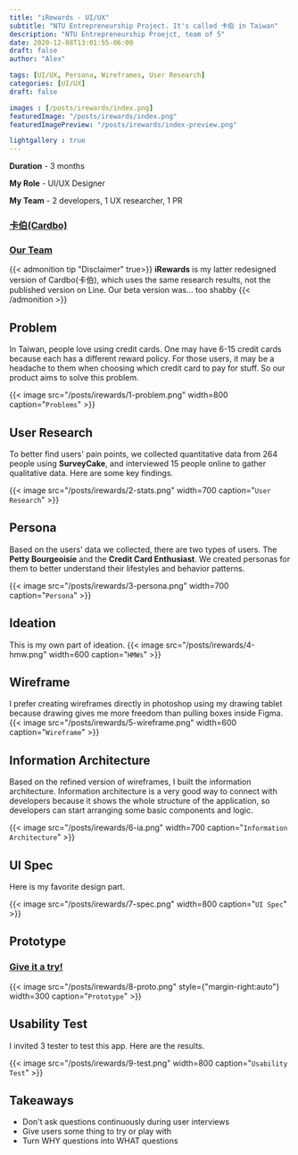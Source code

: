 ```yaml
---
title: "iRewards - UI/UX"
subtitle: "NTU Entrepreneurship Project. It's called 卡伯 in Taiwan"
description: "NTU Entrepreneurship Proejct, team of 5"
date: 2020-12-08T13:01:55-06:00
draft: false
author: "Alex"

tags: [UI/UX, Persona, Wireframes, User Research]
categories: [UI/UX]
draft: false 

images : [/posts/irewards/index.png]
featuredImage: "/posts/irewards/index.png"
featuredImagePreview: "/posts/irewards/index-preview.png"

lightgallery : true
---
```


<!--more-->
**Duration** - 3 months

**My Role** - UI/UX Designer

**My Team** - 2 developers, 1 UX researcher, 1 PR
### [卡伯(Cardbo)](https://page.line.me/089clhec)

### [Our Team](https://cep.ntu.edu.tw/2019/12/30/cep12th-carbo/)

{{< admonition tip "Disclaimer" true>}}
**iRewards** is my latter redesigned version of Cardbo(卡伯), which uses the same research results, not the published version on Line. Our beta version was... too shabby
{{< /admonition >}}

## Problem 

In Taiwan, people love using credit cards. One may have 6-15 credit cards because each has a different reward policy. For those users, it may be a headache to them when choosing which credit card to pay for stuff. So our product aims to solve this problem.

{{< image src="/posts/irewards/1-problem.png" width=800 caption="`Problems`" >}}

## User Research

To better find users' pain points, we collected quantitative data from 264 people using **SurveyCake**, and interviewed 15 people online to gather qualitative data. Here are some key findings.

{{< image src="/posts/irewards/2-stats.png" width=700 caption="`User Research`" >}}

## Persona

Based on the users' data we collected, there are two types of users. The **Petty Bourgeoisie** and the **Credit Card Enthusiast**. We created personas for them to better understand their lifestyles and behavior patterns.

{{< image src="/posts/irewards/3-persona.png" width=700 caption="`Persona`" >}}

## Ideation
This is my own part of ideation.
{{< image src="/posts/irewards/4-hmw.png" width=600 caption="`HMWs`" >}}

## Wireframe
I prefer creating wireframes directly in photoshop using my drawing tablet because drawing gives me more freedom than pulling boxes inside Figma.
{{< image src="/posts/irewards/5-wireframe.png" width=600 caption="`Wireframe`" >}}

## Information Architecture

Based on the refined version of wireframes, I built the information architecture. Information architecture is a very good way to connect with developers because it shows the whole structure of the application, so developers can start arranging some basic components and logic.

{{< image src="/posts/irewards/6-ia.png" width=700 caption="`Information Architecture`" >}}

## UI Spec

Here is my favorite design part.

{{< image src="/posts/irewards/7-spec.png" width=800 caption="`UI Spec`" >}}

## Prototype
### [Give it a try!](https://xd.adobe.com/view/5bb23f2e-6dce-4c09-b14e-dc102236afd1-0ee1/screen/3f7115a1-f55a-455b-94d1-dc7fd4437024)

{{< image src="/posts/irewards/8-proto.png" style={"margin-right:auto"} width=300 caption="`Prototype`" >}}

## Usability Test 

I invited 3 tester to test this app. Here are the results.

{{< image src="/posts/irewards/9-test.png" width=800 caption="`Usability Test`" >}}

## Takeaways

* Don't ask questions continuously during user interviews
* Give users some thing to try or play with 
* Turn WHY questions into WHAT questions
 
